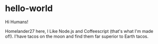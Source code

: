 # hello-world

Hi Humans!

Homelander27 here, I Like Node.js and Coffeescript (that's what I'm made of!).
I'have tacos on the moon and find them far superior to Earth tacos.
